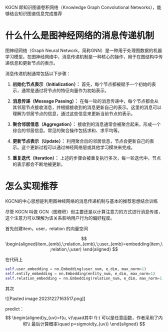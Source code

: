 
KGCN 即知识图谱卷积网络（Knowledge Graph Convolutional Networks），能够结合知识图谱信息完成推荐

# 什么什么是图神经网络的消息传递机制
图神经网络（Graph Neural Network，简称GNN）是一种用于处理图数据的机器学习模型。在图神经网络中，消息传递机制是一种核心的操作，用于在图结构中传递信息和更新节点的表示。

消息传递机制通常包括以下步骤：

1. **初始化节点表示（Initialization）：** 首先，每个节点都被赋予一个初始的表示，通常是通过将节点的特征向量作为初始表示。
    
2. **消息传递（Message Passing）：** 在每一轮的消息传递中，每个节点都会从其邻居节点接收消息，并根据接收到的消息更新自己的表示。这里的消息可以理解为邻居节点的信息，通过这些信息来更新当前节点的表示。
    
3. **聚合邻居信息（Aggregation）：** 接收到的消息通常会被聚合起来，形成一个综合的邻居信息。常见的聚合操作包括求和、求平均等。
    
4. **更新节点表示（Update）：** 利用聚合后的邻居信息，节点会更新自己的表示。这个更新过程可以通过神经网络层或其他学习模块来完成。
    
5. **重复迭代（Iteration）：** 上述的步骤会被重复执行多次，每一轮迭代中，节点的表示都会不断地被更新。

# 怎么实现推荐
KGCN的中心思想是利用图神经网络的消息传递机制与基本的推荐思想结合训练

尽管 KGCN 叫做 GCN（图卷积）但主要还是以计算注意力的方式进行消息传递，这个注意力可以理解为该关系影响用户行为的偏好程度。

首先创建item，user，relation 的向量空间

$$
\begin{aligned}item_{emb},\;relation_{emb},\;user_{emb}=embedding(item,\;relation,\;user)
\end{aligned}
$$

在代码上
````python
self.user_embedding = nn.Embedding(user_num, e_dim, max_norm=1)  
self.entity_embedding = nn.Embedding(entity_num, e_dim, max_norm=1)  
self.relation_embedding = nn.Embedding(relation_num, e_dim, max_norm=1)
````

其次

![[Pasted image 20231227163517.png]]


predict：
$$
\begin{aligned}y_{uv}=f(u, v)\quad其中 f(·) 可以是任意函数，作者采用了内积\\
最后计算概率\quad p=sigmoid(y_{uv})
\end{aligned}
$$



